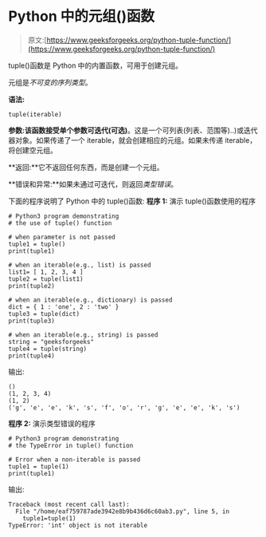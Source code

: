 # Python 中的元组()函数

> 原文:[https://www.geeksforgeeks.org/python-tuple-function/](https://www.geeksforgeeks.org/python-tuple-function/)

tuple()函数是 Python 中的内置函数，可用于创建元组。

元组是*不可变的序列类型*。

**语法:**

```
tuple(iterable)  

```

**参数:**该函数接受单个参数**可迭代(可选)**。这是一个可列表(列表、范围等)..)或迭代器对象。如果传递了一个 iterable，就会创建相应的元组。如果未传递 iterable，将创建空元组。

**返回:**它不返回任何东西，而是创建一个元组。

**错误和异常:**如果未通过可迭代，则返回*类型错误*。

下面的程序说明了 Python 中的 tuple()函数:
**程序 1:** 演示 tuple()函数使用的程序

```
# Python3 program demonstrating
# the use of tuple() function

# when parameter is not passed
tuple1 = tuple()
print(tuple1)

# when an iterable(e.g., list) is passed
list1= [ 1, 2, 3, 4 ] 
tuple2 = tuple(list1)
print(tuple2)

# when an iterable(e.g., dictionary) is passed
dict = { 1 : 'one', 2 : 'two' } 
tuple3 = tuple(dict)
print(tuple3)

# when an iterable(e.g., string) is passed
string = "geeksforgeeks" 
tuple4 = tuple(string)
print(tuple4)
```

输出:

```
()
(1, 2, 3, 4)
(1, 2)
('g', 'e', 'e', 'k', 's', 'f', 'o', 'r', 'g', 'e', 'e', 'k', 's')

```

**程序 2:** 演示类型错误的程序

```
# Python3 program demonstrating 
# the TypeError in tuple() function

# Error when a non-iterable is passed
tuple1 = tuple(1) 
print(tuple1)
```

输出:

```
Traceback (most recent call last):
  File "/home/eaf759787ade3942e8b9b436d6c60ab3.py", line 5, in 
    tuple1=tuple(1) 
TypeError: 'int' object is not iterable
```